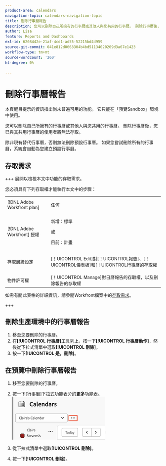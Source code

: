```yaml
---
product-area: calendars
navigation-topic: calendars-navigation-topic
title: 刪除行事曆報告
description: 您可以刪除自己所擁有的行事曆或其他人與您共用的行事曆。 刪除行事曆後，您已與其共用行事曆的使用者將無法存取。
author: Lisa
feature: Reports and Dashboards
exl-id: 6208442e-21af-4cd1-ad55-52215bd4d959
source-git-commit: 041e812d0663304b4bd51134020209d3a67e1423
workflow-type: tm+mt
source-wordcount: '260'
ht-degree: 0%

---
```


# 刪除行事曆報告

<span class="preview">本頁醒目提示的資訊指出尚未普遍可用的功能。 它只能在「預覽Sandbox」環境中使用。</span>

您可以刪除自己所擁有的行事曆或其他人與您共用的行事曆。 刪除行事曆後，您已與其共用行事曆的使用者將無法存取。

除非現有替代行事曆，否則無法刪除預設行事曆。 如果您嘗試刪除所有的行事曆，系統會自動為您建立預設行事曆。

## 存取需求

+++ 展開以檢視本文中功能的存取需求。

您必須具有下列存取權才能執行本文中的步驟：

<table style="table-layout:auto"> 
 <col> 
 </col> 
 <col> 
 </col> 
 <tbody> 
  <tr> 
   <td role="rowheader">[!DNL Adobe Workfront plan]</td> 
   <td> <p>任何</p> </td> 
  </tr> 
  <tr> 
   <td role="rowheader">[!DNL Adobe Workfront] 授權</td> 
   <td><p>新增：標準</p>
       <p>或</p>
       <p>目前：計畫</p></td> 
  </tr> 
  <tr> 
   <td role="rowheader">存取層級設定</td> 
   <td> <p>[！UICONTROL Edit]對[！UICONTROL報告]、[！UICONTROL儀表板]和[！UICONTROL行事曆的存取權</p></td> 
  </tr> 
  <tr> 
   <td role="rowheader">物件許可權</td> 
   <td>[！UICONTROL Manage]對日曆報告的存取權，以及刪除報告的存取權</td> 
  </tr> 
 </tbody> 
</table>

如需有關此表格的詳細資訊，請參閱Workfront檔案中的[存取需求](/help/quicksilver/administration-and-setup/add-users/access-levels-and-object-permissions/access-level-requirements-in-documentation.md)。

+++

## 刪除生產環境中的行事曆報告

1. 移至您要刪除的行事曆。
1. 在&#x200B;**[!UICONTROL 行事曆]**&#x200B;工具列上，按一下&#x200B;**[!UICONTROL 行事曆動作]**，然後從下拉式清單中選取&#x200B;**[!UICONTROL 刪除]**。
1. 按一下&#x200B;**[!UICONTROL 是，刪除]**。

<div class="preview">

## 在預覽中刪除行事曆報告

1. 移至您要刪除的行事曆。
1. 按一下[行事曆]下拉式功能表旁的&#x200B;**更多**功能表。
   ![行事曆更多功能表](assets/more-menu-calendar.png)

1. 從下拉式清單中選取&#x200B;**[!UICONTROL 刪除]**。
1. 按一下&#x200B;**[!UICONTROL 刪除]**。

</div>